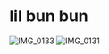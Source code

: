 # lil bun bun

![IMG_0133](https://github.com/user-attachments/assets/e98b73ea-8570-41a5-b65c-deaa24721111)
![IMG_0131](https://github.com/user-attachments/assets/3507219a-50c8-4689-8f24-8fd76e5b1294)

